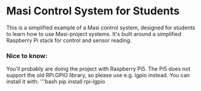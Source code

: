 # Masi Control System for Students

This is a simplified example of a Masi control system, designed for students to learn how to use Masi-project systems. It's built around a simplified Raspberry Pi stack for control and sensor reading.

### Nice to know:
You'll probably are doing the project with Raspberry Pi5. The Pi5 does not support the old RPi.GPIO library, so please use e.g. lgpio instead. You can install it with:
'''bash
pip install rpi-lgpio
   ```


